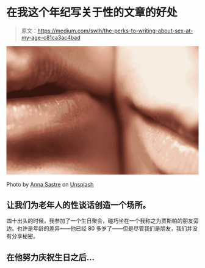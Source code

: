 # 在我这个年纪写关于性的文章的好处

> 原文：<https://medium.com/swlh/the-perks-to-writing-about-sex-at-my-age-c81ca3ac4bad>

![](img/1cd6ee36f7a1e55919adce3dad554ef9.png)

Photo by [Anna Sastre](https://unsplash.com/@an_taylor?utm_source=medium&utm_medium=referral) on [Unsplash](https://unsplash.com?utm_source=medium&utm_medium=referral)

## 让我们为老年人的性谈话创造一个场所。

四十出头的时候，我参加了一个生日聚会，碰巧坐在一个我称之为贾斯帕的朋友旁边。也许是年龄的差异——他已经 80 多岁了——但是尽管我们是朋友，我们并没有分享秘密。

## 在他努力庆祝生日之后…